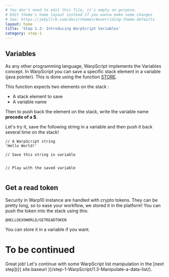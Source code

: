 ```yaml
---
# You don't need to edit this file, it's empty on purpose.
# Edit theme's home layout instead if you wanna make some changes
# See: https://jekyllrb.com/docs/themes/#overriding-theme-defaults
layout: home
title: 'Step 1.2: Introducing WarpScript Variables'
category: step-1
---
```



## Variables

As any other programming language, WarpScript implements the Variables concept. In WarpScript you can save a specific stack element in a variable (java pointer). This is done using the function [STORE](http://www.warp10.io/reference/functions/function_STORE/). 

This function expects two elements on the stack : 
- A stack element to save
- A variable name

Then to push back the element on the stack, write the variable name **precede of a $**.

Let's try it, save the following string in a variable and then push it back several time on the stack!

```
// A WarpScript string
'Hello World!'

// Save this string in variable


// Play with the saved variable


```

## Get a read token

Security in Warp10 instance are handled with crypto tokens. They can be pretty long, so to ease your workflow, we stored it in the platform! You can push the token into the stack using this:

```
@HELLOEXOWORLD/GETREADTOKEN
```

You can store it in a variable if you want.

# To be continued

Great job! Let's continue with some WarpScript list manipulation in the [next step]({{ site.baseurl }}/step-1-WarpScript/1.3-Manipulate-a-data-list/).